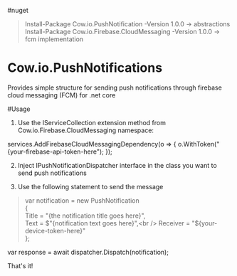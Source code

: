 #nuget
> Install-Package Cow.io.PushNotification -Version 1.0.0 -> abstractions <br />
> Install-Package Cow.io.Firebase.CloudMessaging -Version 1.0.0 -> fcm implementation

# Cow.io.PushNotifications
Provides simple structure for sending push notifications through firebase cloud messaging (FCM) for .net core

#Usage 

1. Use the IServiceCollection extension method from Cow.io.Firebase.CloudMessaging namespace:

services.AddFirebaseCloudMessagingDependency(o =>
{
     o.WithToken("{your-firebase-api-token-here");
});

2. Inject IPushNotificationDispatcher interface in the class you want to send push notifications

3. Use the following statement to send the message 

> var notification = new PushNotification <br />
> { <br />
>	Title = "{the notification title goes here}",<br />
>       Text = $"{notification text goes here}",<br />
>       Receiver = "${your-device-token-here}"<br />
> };

var response = await dispatcher.Dispatch(notification);

That's it!
